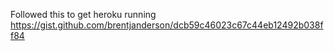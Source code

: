 Followed this to get heroku running https://gist.github.com/brentjanderson/dcb59c46023c67c44eb12492b038ff84
